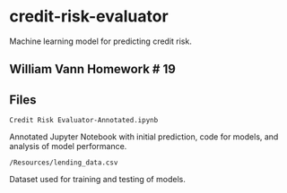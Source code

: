 # credit-risk-evaluator
Machine learning model for predicting credit risk.

## William Vann Homework # 19

## Files

`Credit Risk Evaluator-Annotated.ipynb`

Annotated Jupyter Notebook with initial prediction, code for models, and analysis of model performance. 

`/Resources/lending_data.csv`

Dataset used for training and testing of models.
